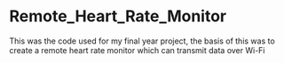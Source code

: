 # Remote_Heart_Rate_Monitor
This was the code used for my final year project, the basis of this was to create a remote heart rate monitor which can transmit data over Wi-Fi
